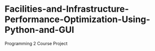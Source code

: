 # Facilities-and-Infrastructure-Performance-Optimization-Using-Python-and-GUI
Programming 2 Course Project
